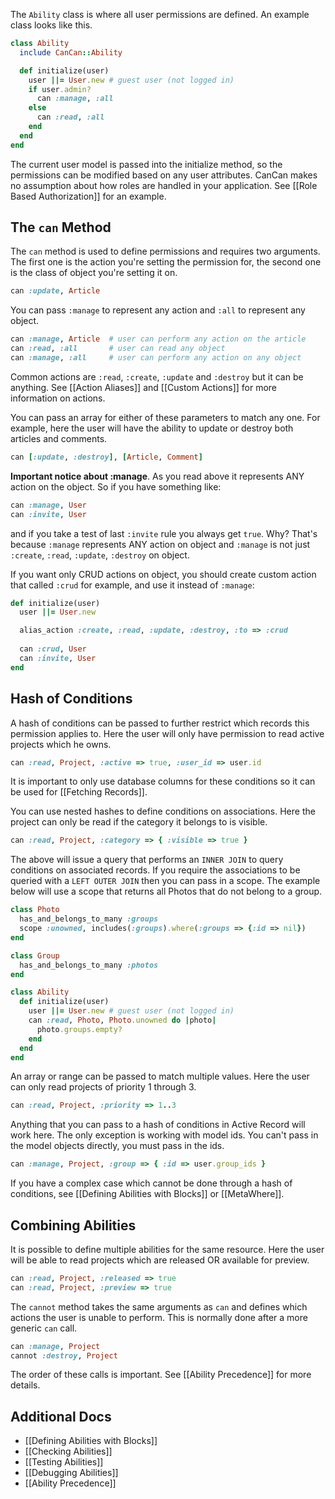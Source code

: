 The `Ability` class is where all user permissions are defined. An example class looks like this.

```ruby
class Ability
  include CanCan::Ability

  def initialize(user)
    user ||= User.new # guest user (not logged in)
    if user.admin?
      can :manage, :all
    else
      can :read, :all
    end
  end
end
```

The current user model is passed into the initialize method, so the permissions can be modified based on any user attributes. CanCan makes no assumption about how roles are handled in your application. See [[Role Based Authorization]] for an example.

## The `can` Method

The `can` method is used to define permissions and requires two arguments. The first one is the action you're setting the permission for, the second one is the class of object you're setting it on.

```ruby
can :update, Article
```

You can pass `:manage` to represent any action and `:all` to represent any object.

```ruby
can :manage, Article  # user can perform any action on the article
can :read, :all       # user can read any object
can :manage, :all     # user can perform any action on any object
```

Common actions are `:read`, `:create`, `:update` and `:destroy` but it can be anything. See [[Action Aliases]] and [[Custom Actions]] for more information on actions.

You can pass an array for either of these parameters to match any one. For example, here the user will have the ability to update or destroy both articles and comments.

```ruby
can [:update, :destroy], [Article, Comment]
```


**Important notice about :manage**. As you read above it represents ANY action on the object. So if you have something like:

```ruby
can :manage, User
can :invite, User
```

and if you take a test of last `:invite` rule you always get `true`. Why? That's because `:manage` represents ANY action on object and `:manage` is not just `:create`, `:read`, `:update`, `:destroy` on object.

If you want only CRUD actions on object, you should create custom action that called `:crud` for example, and use it instead of `:manage`:

```ruby
def initialize(user)
  user ||= User.new

  alias_action :create, :read, :update, :destroy, :to => :crud
 
  can :crud, User
  can :invite, User
end
```

## Hash of Conditions

A hash of conditions can be passed to further restrict which records this permission applies to. Here the user will only have permission to read active projects which he owns.

```ruby
can :read, Project, :active => true, :user_id => user.id
```

It is important to only use database columns for these conditions so it can be used for [[Fetching Records]].

You can use nested hashes to define conditions on associations. Here the project can only be read if the category it belongs to is visible.

```ruby
can :read, Project, :category => { :visible => true }
```

The above will issue a query that performs an `INNER JOIN` to query conditions on associated records. If you require the associations to be queried with a `LEFT OUTER JOIN` then you can pass in a scope. The example below will use a scope that returns all Photos that do not belong to a group.

```ruby 
class Photo
  has_and_belongs_to_many :groups
  scope :unowned, includes(:groups).where(:groups => {:id => nil})
end

class Group
  has_and_belongs_to_many :photos
end

class Ability
  def initialize(user)
    user ||= User.new # guest user (not logged in)
    can :read, Photo, Photo.unowned do |photo|
      photo.groups.empty?
    end
  end
end
```

An array or range can be passed to match multiple values. Here the user can only read projects of priority 1 through 3.

```ruby
can :read, Project, :priority => 1..3
```

Anything that you can pass to a hash of conditions in Active Record will work here. The only exception is working with model ids. You can't pass in the model objects directly, you must pass in the ids.

```ruby
can :manage, Project, :group => { :id => user.group_ids }
```

If you have a complex case which cannot be done through a hash of conditions, see [[Defining Abilities with Blocks]] or [[MetaWhere]].

## Combining Abilities

It is possible to define multiple abilities for the same resource. Here the user will be able to read projects which are released OR available for preview.

```ruby
can :read, Project, :released => true
can :read, Project, :preview => true
```

The `cannot` method takes the same arguments as `can` and defines which actions the user is unable to perform. This is normally done after a more generic `can` call.

```ruby
can :manage, Project
cannot :destroy, Project
```

The order of these calls is important. See [[Ability Precedence]] for more details.

## Additional Docs

* [[Defining Abilities with Blocks]]
* [[Checking Abilities]]
* [[Testing Abilities]]
* [[Debugging Abilities]]
* [[Ability Precedence]]